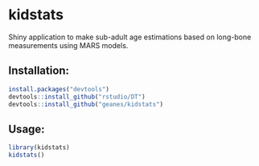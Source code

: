 kidstats
========

Shiny application to make sub-adult age estimations based on long-bone measurements using MARS models.

Installation:
-------------

```r
install.packages("devtools")
devtools::install_github("rstudio/DT")
devtools::install_github("geanes/kidstats")
```
Usage:
------

```r
library(kidstats)
kidstats()
```
